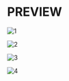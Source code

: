 # PREVIEW

![1](https://github.com/aakif100/whatsapp-chat-analyser-ML-project-/assets/137098447/85f6b925-4b25-4348-af4a-1fb799b04228)



![2](https://github.com/aakif100/whatsapp-chat-analyser-ML-project-/assets/137098447/5b6e1275-9f1b-42f4-86ec-965bfb0483a0)


![3](https://github.com/aakif100/whatsapp-chat-analyser-ML-project-/assets/137098447/a3623ea7-2b1b-4d49-90ad-3991f1ffd4bd)


![4](https://github.com/aakif100/whatsapp-chat-analyser-ML-project-/assets/137098447/69d6b366-6a0c-4a66-87fd-d17b93919d00)
